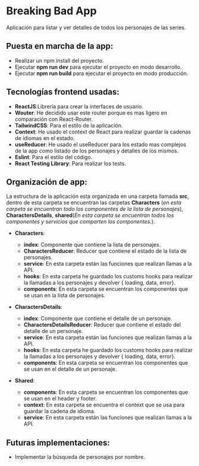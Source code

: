 # Breaking Bad App
Aplicación para listar y ver detalles de todos los personajes de las series.

## Puesta en marcha de la app:
 - Realizar un npm install del proyecto.
 - Ejecutar **npm run dev** para ejecutar el proyecto en modo desarrollo.
 - Ejecutar **npm run build** para ejecutar el proyecto en modo producción.


## Tecnologías frontend usadas:
 - **ReactJS**:Librería para crear la interfaces de usuario.
 - **Wouter**: He decidido usar este router porque es mas ligero en comparación con React-Router.
 - **TailwindCSS**: Para el estilo de la aplicación.
 - **Context**: He usado el context de React para realizar guardar la cadenas de idiomas en el estado.
 - **useReducer**: He usado el useReducer para los estado mas complejos de la app como listado de los personajes y detalles de los mismos.
 - **Eslint**: Para el estilo del código.
 - **React Testing Library**: Para realizar los tests.
 
## Organización de app:
  La estructura de la aplicación esta organizada en una carpeta llamada **src**, dentro de esta carpeta se encuentran las carpetas **Characters** (*en esta carpeta se encuentran todo los componentes de la lista de personajes*), **CharactersDetails**, **shared**(*En esta carpeta se encuentran todos los componentes y servicios que comparten los componentes.*).

  - **Characters**:
    - **index**: Componente que contiene la lista de personajes.
    - **CharactersReducer**: Reducer que contiene el estado de la lista de personajes.
    - **service**: En esta carpeta están las funciones que realizan llamas a la API.
    - **hooks**: En esta carpeta he guardado los customs hooks para realizar la llamadas a los personajes y devolver  { loading, data, error}.
    - **components**: En esta carpeta se encuentran los componentes que se usan en la lista de personajes.

- **CharactersDetails**:
    - **index**: Componente que contiene el detalle de un personaje.
    - **CharactersDetailsReducer**: Reducer que contiene el estado del detalle de un personaje.
    - **service**: En esta carpeta están las funciones que realizan llamas a la API.
    - **hooks**: En esta carpeta he guardado los customs hooks para realizar la llamadas a los personajes y devolver  { loading, data, error}.
    - **components**: En esta carpeta se encuentran los componentes que se usan en el detalle de un personaje.
    
- **Shared**:
    - **components**: En esta carpeta se encuentran los componentes que se usan en el header y footer.
    - **context**: En esta carpeta se encuentra el context que se usa para guardar la cadena de idioma.
    - **service**: En esta carpeta están las funciones que realizan llamas a la API.

## Futuras implementaciones:
- Implementar la búsqueda de personajes por nombre.